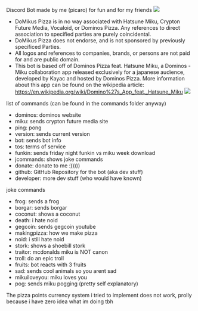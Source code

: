 Discord Bot made by me (picaro) for fun and for my friends
![](https://www.kayac.com/uploads/project/main_image/1062/main.png)
- DoMikus Pizza is in no way associated with Hatsune Miku, Crypton Future Media, Vocaloid, or Dominos Pizza. Any references to direct association to specified parties are purely coincidental.
- DoMikus Pizza does not endorse, and is not sponsored by previously specificed Parties.
- All logos and references to companies, brands, or persons are not paid for and are public domain.
- This bot is based off of Dominos Pizza feat. Hatsune Miku, a Dominos - Miku collaboration app released exclusively for a japanese audience, developed by Kayac and hosted by Dominos Pizza.
 More information about this app can be found on the wikipedia article: https://en.wikipedia.org/wiki/Domino%27s_App_feat._Hatsune_Miku
 ![](https://i.imgur.com/HZe86st.png)
 
 list of commands (can be found in the commands folder anyway)
- dominos: dominos website
- miku: sends crypton future media site
- ping: pong
- version: sends current version
- bot: sends bot info
- tos: terms of service
- funkin: sends friday night funkin vs miku week download
- jcommands: shows joke commands
- donate: donate to me :)))))
- github: GitHub Repository for the bot (aka dev stuff)
- developer: more dev stuff (who would have known)

joke commands
- frog: sends a frog
- borgar: sends borgar
- coconut: shows a coconut
- death: i hate noid
- gegcoin: sends gegcoin youtube
- makingpizza: how we make pizza
- noid: i still hate noid
- stork: shows a shoebill stork
- traitor: mcdonalds miku is NOT canon
- troll: do an epic troll
- fruits: bot reacts with 3 fruits
- sad: sends cool animals so you arent sad
- mikuiloveyou: miku loves you
- pog: sends miku pogging (pretty self explanatory)

The pizza points currency system i tried to implement does not work, prolly because i have zero idea what im doing tbh
